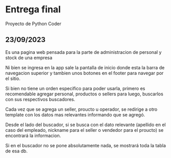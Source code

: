 # Entrega final
Proyecto de Python Coder

## 23/09/2023

Es una pagina web pensada para la parte de administracion de personal y stock de una empresa

Ni bien se ingresa en la app sale la pantalla de inicio donde esta la barra de navegacion superior y tambien unos botones en el footer para navegar por el sitio.

Si bien no tiene un orden especifico para poder usarla, primero es recomendable agregar personal, productos o sellers para luego, buscarlos con sus respectivos buscadores.

Cada vez que se agrega un seller, proucto u operador, se redirige a otro template con los datos mas relevantes informando que se agregó.

Desde el lado del buscador, si se busca con el dato relevante (apellido en el caso del empleado, nickname para el seller o vendedor para el proucto) se encontrará la informacion.

Si en el buscador no se pone absolutamente nada, se mostrará toda la tabla de esa db.
